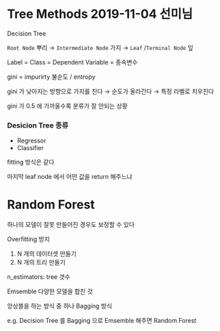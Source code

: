 # Tree Methods 2019-11-04 선미님

Decision Tree

`Root Node` 뿌리 → `Intermediate Node` 가지 → `Leaf` /`Terminal Node` 잎

Label = Class = Dependent Variable = 종속변수

gini = impurirty 불순도 / entropy 

gini 가 낮아지는 방향으로 가지를 친다
→ 순도가 올라간다
→ 특정 라벨로 치우친다

gini 가 0.5 에 가까울수록 분류가 잘 안되는 상황

### Desicion Tree 종류

- Regressor
- Classifier

fitting 방식은 같다

마지막 leaf node 에서 어떤 값을 return 해주느냐

# Random Forest

하나의 모델이 잘못 만들어진 경우도 보정할 수 있다

Overfitting 방지

1. N 개의 데이터셋 만들기
2. N 개의 트리 만들기

n_estimators: tree 갯수

Emsemble 다양한 모델을 합친 것

앙상블을 하는 방식 중 하나 Bagging 방식

e.g. Decision Tree 를 Bagging 으로 Emsemble 해주면 Random Forest